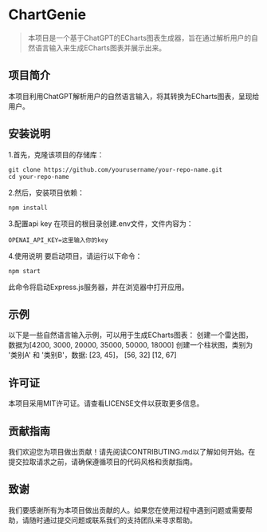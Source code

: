 # ChartGenie
> 本项目是一个基于ChatGPT的ECharts图表生成器，旨在通过解析用户的自然语言输入来生成ECharts图表并展示出来。

## 项目简介
本项目利用ChatGPT解析用户的自然语言输入，将其转换为ECharts图表，呈现给用户。

## 安装说明
1.首先，克隆该项目的存储库：
```
git clone https://github.com/yourusername/your-repo-name.git
cd your-repo-name
```
2.然后，安装项目依赖：
```
npm install
```
3.配置api key
在项目的根目录创建.env文件，文件内容为：

```
OPENAI_API_KEY=这里输入你的key
```

4.使用说明
要启动项目，请运行以下命令：
```
npm start
```
此命令将启动Express.js服务器，并在浏览器中打开应用。


## 示例
以下是一些自然语言输入示例，可以用于生成ECharts图表：
创建一个雷达图，数据为[4200, 3000, 20000, 35000, 50000, 18000]
创建一个柱状图，类别为 '类别A' 和 '类别B'，数据: [23, 45]， [56, 32]  [12, 67]


## 许可证
本项目采用MIT许可证。请查看LICENSE文件以获取更多信息。

## 贡献指南
我们欢迎您为项目做出贡献！请先阅读CONTRIBUTING.md以了解如何开始。在提交拉取请求之前，请确保遵循项目的代码风格和贡献指南。

## 致谢
我们要感谢所有为本项目做出贡献的人。如果您在使用过程中遇到问题或需要帮助，请随时通过提交问题或联系我们的支持团队来寻求帮助。